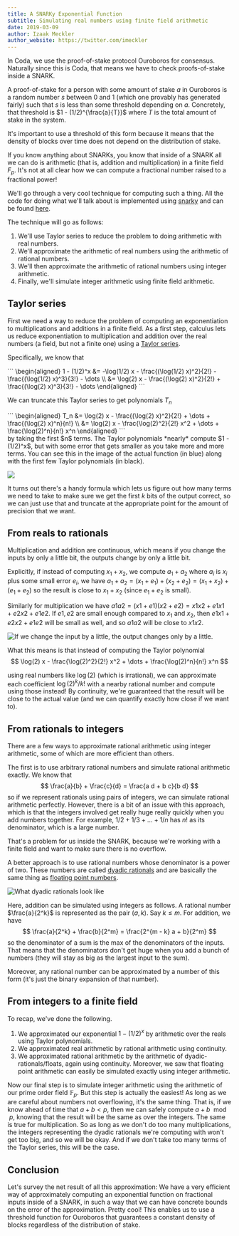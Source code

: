 ```yaml
---
title: A SNARKy Exponential Function
subtitle: Simulating real numbers using finite field arithmetic
date: 2019-03-09
author: Izaak Meckler
author_website: https://twitter.com/imeckler
---
```


In Coda, we use the proof-of-stake protocol Ouroboros for consensus.
Naturally since this is Coda, that means we have to check proofs-of-stake inside
a SNARK.

A proof-of-stake for a person with some amount of stake $a$
in Ouroboros is a random number $s$ between 0 and 1
(which one provably has generated fairly) such that $s$ is
less than some threshold depending on $a$. Concretely, that
threshold is $1 - (1/2)^{\frac{a}{T}}$ where $T$ is the total amount of
stake in the system.

It's important to use a threshold of this form because it means that the density
of blocks over time does not depend on the distribution of stake.

If you know anything about SNARKs, you know that inside of a SNARK all we
can do is arithmetic (that is, addition and multiplication) in a finite field $F_p$. It's not at
all clear how we can compute a fractional number raised to a fractional power!

We'll go through a very cool technique for computing such a thing.
All the code for doing what we'll talk about is implemented using
[snarky](https://github.com/o1-labs/snarky) and can be found [here](https://github.com/CodaProtocol/coda/pull/1822).

The technique will go as follows:

1. We'll use Taylor series to reduce the problem to doing arithmetic with
  real numbers.
2. We'll approximate the arithmetic of real numbers using the arithmetic
  of rational numbers.
3. We'll then approximate the arithmetic of rational numbers using integer
  arithmetic.
4. Finally, we'll simulate integer arithmetic using finite field
  arithmetic.

## Taylor series

First we need a way to reduce the problem of computing an exponentiation to
multiplications and additions in a finite field. As a first step, calculus
lets us reduce exponentiation to multiplication and addition over the
real numbers (a field, but not a finite one) using a [Taylor series]().

Specifically, we know that

<div class="katex-block">
```
\begin{aligned}
  1 - (1/2)^x
  &= -\log(1/2) x - \frac{(\log(1/2) x)^2}{2!} - \frac{(\log(1/2) x)^3}{3!} - \dots \\
  &= \log(2) x - \frac{(\log(2) x)^2}{2!} + \frac{(\log(2) x)^3}{3!} - \dots
\end{aligned}
```
</div>

We can truncate this Taylor series to get polynomials $T_n$
<div class="katex-block">
```
\begin{aligned}
  T_n
  &= \log(2) x - \frac{(\log(2) x)^2}{2!} + \dots + \frac{(\log(2) x)^n}{n!} \\
  &= \log(2) x - \frac{\log(2)^2}{2!} x^2 + \dots + \frac{\log(2)^n}{n!} x^n
\end{aligned}
```
</div>
by taking the first $n$ terms. The Taylor polynomials *nearly* compute
$1 - (1/2)^x$, but with some error that gets smaller as you take more and more
terms. You can see this in the image of the actual function (in blue) along with the
first few Taylor polynomials (in black).

![](/static/blog/taylor/taylor-polys.png)

It turns out there's a handy formula which lets us figure out how
many terms we need to take to make sure we get the first
$k$ bits of the output correct, so we can just use that and truncate at
the appropriate point for the amount of precision that we want.


## From reals to rationals

Multiplication and addition are continuous, which means if you change the
inputs by only a little bit, the outputs change by only a little bit.

Explicitly, if instead of computing $x_1 + x_2$, we compute
$a_1 + a_2$ where $a_i$ is $x_i$ plus some small error $e_i$, we have
$a_1 + a_2 = (x_1 + e_1) + (x_2 + e_2) = (x_1 + x_2) + (e_1 + e_2)$ so
the result is close to $x_1 + x_2$ (since $e_1 + e_2$ is small).

Similarly for multiplication we have
$a1 a2 = (x1 + e1)(x2 + e2) = x1 x2 + e1 x1 + e2 x2 + e1 e2$.
If $e1, e2$ are small enough compared to $x_1$ and $x_2$,
then $e1 x1 + e2 x2 + e1 e2$ will be small as well, and so
$a1 a2$ will be close to $x1 x2$.

![If we change the input by a little, the output changes only by a little.](https://upload.wikimedia.org/wikipedia/commons/d/d5/Epsilon-delta_limit.svg)

What this means is that instead of computing the Taylor polynomial
$$
  \log(2) x - \frac{\log(2)^2}{2!} x^2 + \dots + \frac{\log(2)^n}{n!} x^n
$$

using real numbers like $\log(2)$ (which is irrational), we can approximate
each coefficient $\log(2)^k / k!$ with a nearby rational number and compute
using those instead! By continuity, we're guaranteed that the result will
be close to the actual value (and we can quantify exactly how close if we
want to).

## From rationals to integers

There are a few ways to approximate rational arithmetic using integer arithmetic,
some of which are more efficient than others.

The first is to use arbitrary rational numbers and simulate rational arithmetic exactly.
We know that
$$
\frac{a}{b} + \frac{c}{d} = \frac{a d + b c}{b d}
$$
so if we represent rationals using pairs of integers, we can simulate rational
arithmetic perfectly. However, there is a bit of an issue with this approach, which
is that the integers involved get really huge really quickly when you add numbers together.
For example,  $1/2 + 1/3 + \dots + 1/n$ has $n!$ as its denominator, which is a large number.

That's a problem for us inside the SNARK, because we're working with a finite field and
want to make sure there is no overflow.

A better approach is to use rational numbers whose denominator is a power of two.
These numbers are called [dyadic rationals](https://en.wikipedia.org/wiki/Dyadic_rational) and are basically the same thing as
[floating point numbers](https://en.wikipedia.org/wiki/Floating-point_arithmetic).

![What dyadic rationals look like](https://upload.wikimedia.org/wikipedia/commons/thumb/2/2f/Dyadic_rational.svg/1200px-Dyadic_rational.svg.png)

Here,
addition can be simulated using integers as follows. A rational number $\frac{a}{2^k}$
is represented as the pair $(a, k)$. Say $k \leq m$. For addition, we have
$$
\frac{a}{2^k} + \frac{b}{2^m} = \frac{2^{m - k} a + b}{2^m}
$$
so the denominator of a sum is the max of the denominators of the inputs.
That means that the denominators don't get huge when you add a bunch of numbers (they
will stay as big as the largest input to the sum).

Moreover, any rational number can be approximated by a number of this form (it's just
the binary expansion of that number).

## From integers to a finite field

To recap, we've done the following.

1. We approximated our exponential $1 - (1/2)^x$ by arithmetic over the reals
  using Taylor polynomials.
2. We approximated real arithmetic by rational arithmetic using continuity.
3. We approximated rational arithmetic by the arithmetic of dyadic-rationals/floats,
  again using continuity. Moreover, we saw that floating point arithmetic can easily
  be simulated exactly using integer arithmetic.

Now our final step is to simulate integer arithmetic using the arithmetic of
our prime order field $\mathbb{F}_p$. But this step is actually the easiest!
As long as we are careful about numbers not overflowing, it's the same thing.
That is, if we know ahead of time that $a + b < p$, then we can safely
compute $a + b \mod p$, knowing that the result will be the same as over the integers.
The same is true for multiplication. So as long as we don't do too many multiplications,
the integers representing the dyadic rationals we're computing with won't get too big,
and so we will be okay. And if we don't take too many terms of the Taylor series, this
will be the case.

## Conclusion

Let's survey the net result of all this approximation: We have a very efficient way
of approximately computing an exponential function on fractional inputs inside of a SNARK,
in such a way that we can have concrete bounds on the error of the approximation. Pretty cool!
This enables us to use a threshold function for Ouroboros that guarantees a constant density
of blocks regardless of the distribution of stake.
